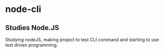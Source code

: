 # node-cli
## Studies Node.JS

Studying nodeJS, making project to test CLI command and starting to use test driven programming.
